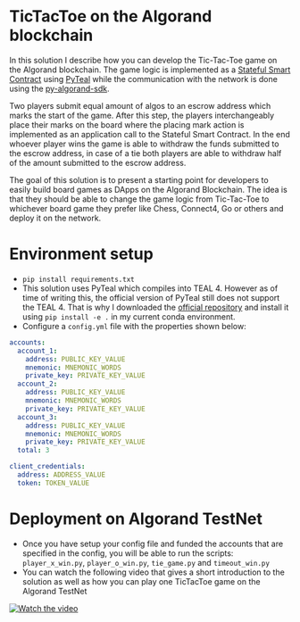 # TicTacToe on the Algorand blockchain
In this solution I describe how you can develop the Tic-Tac-Toe game on the Algorand blockchain. The game logic is implemented as a [Stateful Smart Contract](https://developer.algorand.org/docs/features/asc1/stateful/) using [PyTeal](https://pyteal.readthedocs.io/en/latest/overview.html) while the communication with the network is done using the [py-algorand-sdk](https://github.com/algorand/py-algorand-sdk). 

Two players submit equal amount of algos to an escrow address which marks the start of the game. After this step, the players interchangeably place their marks on the board where the placing mark action is implemented as an application call to the Stateful Smart Contract. In the end whoever player wins the game is able to withdraw the funds submitted to the escrow address, in case of a tie both players are able to withdraw half of the amount submitted to the escrow address.

The goal of this solution is to present a starting point for developers to easily build board games as DApps on the Algorand Blockchain. The idea is that they should be able to change the game logic from Tic-Tac-Toe to whichever board game they prefer like Chess, Connect4, Go or others and deploy it on the network. 

# Environment setup

- `pip install requirements.txt`
- This solution uses PyTeal which compiles into TEAL 4. However as of time of writing this, the official version of PyTeal still does not support the TEAL 4. That is why I downloaded the [official repository](https://github.com/algorand/pyteal) and install it using `pip install -e .` in my current conda environment.
- Configure a `config.yml` file with the properties shown below:

```yaml
accounts:
  account_1:
    address: PUBLIC_KEY_VALUE
    mnemonic: MNEMONIC_WORDS
    private_key: PRIVATE_KEY_VALUE
  account_2:
    address: PUBLIC_KEY_VALUE
    mnemonic: MNEMONIC_WORDS
    private_key: PRIVATE_KEY_VALUE
  account_3:
    address: PUBLIC_KEY_VALUE
    mnemonic: MNEMONIC_WORDS
    private_key: PRIVATE_KEY_VALUE
  total: 3

client_credentials:
  address: ADDRESS_VALUE
  token: TOKEN_VALUE

```

# Deployment on Algorand TestNet

- Once you have setup your config file and funded the accounts that are specified in the config, you will be able to run the scripts: `player_x_win.py`, `player_o_win.py`, `tie_game.py` and `timeout_win.py`
- You can watch the following video that gives a short introduction to the solution as well as how you can play one TicTacToe game on the Algorand TestNet

[![Watch the video](https://github.com/Vilijan/TicTacToe_Algorand/blob/main/images/tictactoe_video_thumbnail.png?raw=true)](https://www.youtube.com/watch?v=S9I_74Hfg54&t=1s&ab_channel=VilijanMonev)
